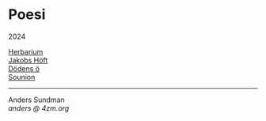 # Poesi

2024

[Herbarium](herbarium.md)  
[Jakobs Höft](jacob.md)  
[Dödens ö](dödensö.md)  
[Sounion](sounion.md)  

---

Anders Sundman  
_anders @ 4zm.org_